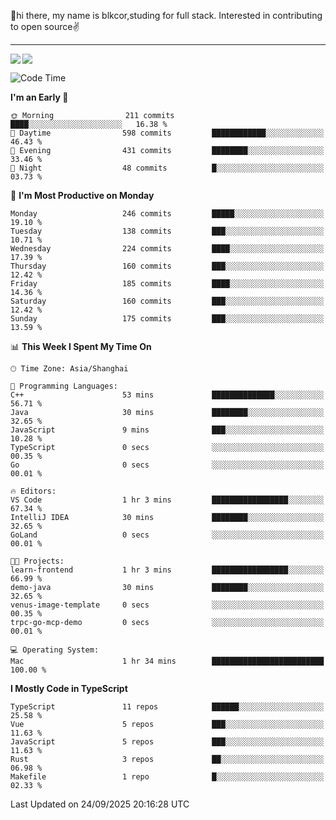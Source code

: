 👋hi there, my name is blkcor,studing for full stack.
Interested in contributing to open source✌️

<hr/>

![](https://github-readme-stats.vercel.app/api?username=blkcor)
<a href="https://github.com/blkcor/github-readme-stats">
    <img align="left" src="https://github-readme-stats.vercel.app/api/top-langs/?username=blkcor&hide=jupyter%20notebook,shaderlab,tex,c%23&langs_count=9" />
</a>


<!--START_SECTION:waka-->
![Code Time](http://img.shields.io/badge/Code%20Time-2%2C531%20hrs%2056%20mins-blue)

**I'm an Early 🐤** 

```text
🌞 Morning                211 commits         ████░░░░░░░░░░░░░░░░░░░░░   16.38 % 
🌆 Daytime                598 commits         ████████████░░░░░░░░░░░░░   46.43 % 
🌃 Evening                431 commits         ████████░░░░░░░░░░░░░░░░░   33.46 % 
🌙 Night                  48 commits          █░░░░░░░░░░░░░░░░░░░░░░░░   03.73 % 
```
📅 **I'm Most Productive on Monday** 

```text
Monday                   246 commits         █████░░░░░░░░░░░░░░░░░░░░   19.10 % 
Tuesday                  138 commits         ███░░░░░░░░░░░░░░░░░░░░░░   10.71 % 
Wednesday                224 commits         ████░░░░░░░░░░░░░░░░░░░░░   17.39 % 
Thursday                 160 commits         ███░░░░░░░░░░░░░░░░░░░░░░   12.42 % 
Friday                   185 commits         ████░░░░░░░░░░░░░░░░░░░░░   14.36 % 
Saturday                 160 commits         ███░░░░░░░░░░░░░░░░░░░░░░   12.42 % 
Sunday                   175 commits         ███░░░░░░░░░░░░░░░░░░░░░░   13.59 % 
```


📊 **This Week I Spent My Time On** 

```text
🕑︎ Time Zone: Asia/Shanghai

💬 Programming Languages: 
C++                      53 mins             ██████████████░░░░░░░░░░░   56.71 % 
Java                     30 mins             ████████░░░░░░░░░░░░░░░░░   32.65 % 
JavaScript               9 mins              ███░░░░░░░░░░░░░░░░░░░░░░   10.28 % 
TypeScript               0 secs              ░░░░░░░░░░░░░░░░░░░░░░░░░   00.35 % 
Go                       0 secs              ░░░░░░░░░░░░░░░░░░░░░░░░░   00.01 % 

🔥 Editors: 
VS Code                  1 hr 3 mins         █████████████████░░░░░░░░   67.34 % 
IntelliJ IDEA            30 mins             ████████░░░░░░░░░░░░░░░░░   32.65 % 
GoLand                   0 secs              ░░░░░░░░░░░░░░░░░░░░░░░░░   00.01 % 

🐱‍💻 Projects: 
learn-frontend           1 hr 3 mins         █████████████████░░░░░░░░   66.99 % 
demo-java                30 mins             ████████░░░░░░░░░░░░░░░░░   32.65 % 
venus-image-template     0 secs              ░░░░░░░░░░░░░░░░░░░░░░░░░   00.35 % 
trpc-go-mcp-demo         0 secs              ░░░░░░░░░░░░░░░░░░░░░░░░░   00.01 % 

💻 Operating System: 
Mac                      1 hr 34 mins        █████████████████████████   100.00 % 
```

**I Mostly Code in TypeScript** 

```text
TypeScript               11 repos            ██████░░░░░░░░░░░░░░░░░░░   25.58 % 
Vue                      5 repos             ███░░░░░░░░░░░░░░░░░░░░░░   11.63 % 
JavaScript               5 repos             ███░░░░░░░░░░░░░░░░░░░░░░   11.63 % 
Rust                     3 repos             ██░░░░░░░░░░░░░░░░░░░░░░░   06.98 % 
Makefile                 1 repo              █░░░░░░░░░░░░░░░░░░░░░░░░   02.33 % 
```




 Last Updated on 24/09/2025 20:16:28 UTC
<!--END_SECTION:waka-->


